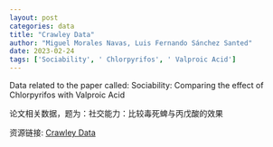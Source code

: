 ```yaml
---
layout: post
categories: data
title: "Crawley Data"
author: "Miguel Morales Navas, Luis Fernando Sánchez Santed"
date: 2023-02-24
tags: ['Sociability', ' Chlorpyrifos', ' Valproic Acid']
---
```


Data related to the paper called: Sociability: Comparing the effect of Chlorpyrifos with Valproic Acid

论文相关数据，题为：社交能力：比较毒死蜱与丙戊酸的效果

资源链接: [Crawley Data](https://doi.org/10.57760/sciencedb.07543)
